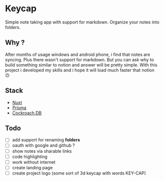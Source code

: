 # Keycap

Simple note taking app with support for markdown. Organize your notes into folders.

## Why ?

After months of usage windows and android phone, i find that notes are syncing. Plus there wasn't support for markdown. But you can ask why to build something similar to notion and answer will be pretty simple. With this project i developed my skills and i hope it will load much faster that notion 🙃

## Stack

- [Nuxt](https://nuxt.com/)
- [Prisma](https://prisma.io/)
- [Cockroach DB](https://www.cockroachlabs.com/product/)

## Todo

- [ ] add support for renaming __folders__
- [ ] oauth with google and github ?
- [ ] show notes via sharable links
- [ ] code highlighting
- [ ] work without internet
- [ ] create landing page
- [ ] create project logo (some sort of 3d keycap with words KEY-CAP)
